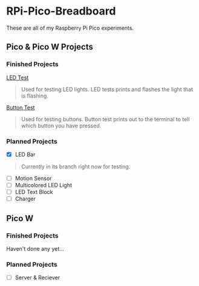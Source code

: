 # RPi-Pico-Breadboard
These are all of my Raspberry Pi Pico experiments. 
 
## Pico & Pico W Projects
### Finished Projects
[LED Test](https://github.com/MontyMango/RPi-Pico-Projects/blob/main/Pico/LED%20Test.py)
> Used for testing LED lights. LED tests prints and flashes the light that is flashing.

[Button Test](https://github.com/MontyMango/RPi-Pico-Projects/blob/main/Pico/Button%20Press%20Test.py)
> Used for testing buttons. Button test prints out to the terminal to tell which button you have pressed.

### Planned Projects
- [x] LED Bar
> Currently in its branch right now for testing.

- [ ] Motion Sensor
- [ ] Multicolored LED Light
- [ ] LED Text Block
- [ ] Charger

## Pico W
### Finished Projects
Haven't done any yet...

### Planned Projects
- [ ] Server & Reciever
